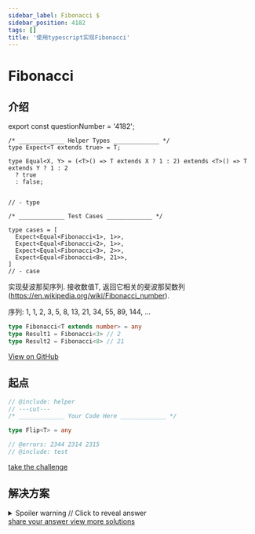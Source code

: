 ```yaml
---
sidebar_label: Fibonacci $
sidebar_position: 4182
tags: []
title: '使用typescript实现Fibonacci'
---
```


# Fibonacci

## 介绍

export const questionNumber = '4182';

```twoslash include helper
/* _____________ Helper Types _____________ */
type Expect<T extends true> = T;

type Equal<X, Y> = (<T>() => T extends X ? 1 : 2) extends <T>() => T extends Y ? 1 : 2
  ? true
  : false;


// - type
```

```twoslash include test
/* _____________ Test Cases _____________ */

type cases = [
  Expect<Equal<Fibonacci<1>, 1>>,
  Expect<Equal<Fibonacci<2>, 1>>,
  Expect<Equal<Fibonacci<3>, 2>>,
  Expect<Equal<Fibonacci<8>, 21>>,
]
// - case
```
  实现斐波那契序列. 接收数值T, 返回它相关的斐波那契数列(https://en.wikipedia.org/wiki/Fibonacci_number).

  序列:
  1, 1, 2, 3, 5, 8, 13, 21, 34, 55, 89, 144, ...

  ```ts
  type Fibonacci<T extends number> = any
  type Result1 = Fibonacci<3> // 2
  type Result2 = Fibonacci<8> // 21
  ```


<span className="badge-links">
  <a className="view" target="\_blank" href={`https://tsch.js.org/${questionNumber}`}>
    View on GitHub
  </a>
</span>

## 起点

```ts twoslash
// @include: helper
// ---cut---
/* _____________ Your Code Here _____________ */

type Flip<T> = any

// @errors: 2344 2314 2315
// @include: test
```

<span className="badge-links">
  <a
    className="challenge"
    target="\_blank"
    href={`https://tsch.js.org/${questionNumber}/play`}
  >
    take the challenge
  </a>
</span>

## 解决方案

<details>

<summary>Spoiler warning // Click to reveal answer</summary>

```ts twoslash
// @include: helper

// @include: test
// @errors: 2344 2589 2314
/* _____________ Answer Here _____________ */
/// ---cut---

// most popular

type Flip<T extends Record<string ,string|number|boolean>> = {
  [P in keyof T as `${T[P]}`]: P
}

```



</details>

<span className="badge-links">
  <a
    className="share"
    target="\_blank"
    href={`https://tsch.js.org/${questionNumber}/answer`}
  >
    share your answer
  </a>
  <a
    className="solution"
    target="\_blank"
    href={`https://tsch.js.org/${questionNumber}/solutions`}
  >
    view more solutions
  </a>
</span>
